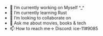 
- 🔭 I’m currently working on Myself ^_^
- 🌱 I’m currently learning Rust
- 👯 I’m looking to collaborate on 
- 💬 Ask me about movies, books & tech
- 📫 How to reach me-> Discord: ice-11#9085
